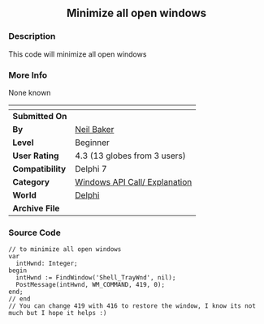 ﻿<div align="center">

## Minimize all open windows


</div>

### Description

This code will minimize all open windows
 
### More Info
 
None known


<span>             |<span>
---                |---
**Submitted On**   |
**By**             |[Neil Baker](https://github.com/Planet-Source-Code/PSCIndex/blob/master/ByAuthor/neil-baker.md)
**Level**          |Beginner
**User Rating**    |4.3 (13 globes from 3 users)
**Compatibility**  |Delphi 7
**Category**       |[Windows API Call/ Explanation](https://github.com/Planet-Source-Code/PSCIndex/blob/master/ByCategory/windows-api-call-explanation__7-39.md)
**World**          |[Delphi](https://github.com/Planet-Source-Code/PSCIndex/blob/master/ByWorld/delphi.md)
**Archive File**   |[](https://github.com/Planet-Source-Code/neil-baker-minimize-all-open-windows__7-972/archive/master.zip)





### Source Code

```
// to minimize all open windows
var
  intHwnd: Integer;
begin
  intHwnd := FindWindow('Shell_TrayWnd', nil);
  PostMessage(intHwnd, WM_COMMAND, 419, 0);
end;
// end
// You can change 419 with 416 to restore the window, I know its not much but I hope it helps :)
```

